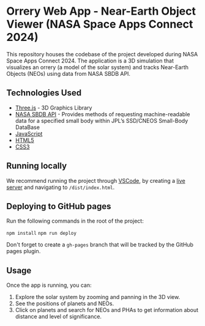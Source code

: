 # Orrery Web App - Near-Earth Object Viewer (NASA Space Apps Connect 2024)


This repository houses the codebase of the project developed during NASA Space Apps Connect 2024. The application is a 3D simulation that visualizes an orrery (a model of the solar system) and tracks Near-Earth Objects (NEOs) using data from NASA SBDB API.

## Technologies Used
- [Three.js](https://threejs.org/) - 3D Graphics Library
- [NASA SBDB API](https://ssd-api.jpl.nasa.gov/doc/sbdb.html) - Provides methods of requesting machine-readable data for a specified small body within JPL’s SSD/CNEOS Small-Body DataBase
- [JavaScript](https://developer.mozilla.org/en-US/docs/Web/JavaScript)
- [HTML5](https://developer.mozilla.org/en-US/docs/Web/HTML)
- [CSS3](https://developer.mozilla.org/en-US/docs/Web/CSS)

## Running locally

We recommend running the project through [VSCode](https://code.visualstudio.com/), by creating a [live server](https://marketplace.visualstudio.com/items?itemName=ritwickdey.LiveServer) and navigating to `/dist/index.html`.

## Deploying to GitHub pages

Run the following commands in the root of the project:

`npm install`
`npm run deploy`

Don't forget to create a `gh-pages` branch that will be tracked by the GitHub pages plugin.

## Usage

Once the app is running, you can:

1. Explore the solar system by zooming and panning in the 3D view.
2. See the  positions of planets and NEOs.
3. Click on planets and search for NEOs and PHAs to get information about distance and level of significance.



